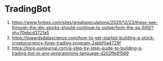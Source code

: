 # TradingBot
1. https://www.forbes.com/sites/greatspeculations/2020/12/23/these-see-through-the-dip-stocks-should-continue-to-outperform-the-sp-500/?sh=70ebcd3721a5
2. https://towardsdatascience.com/how-to-get-started-building-a-stock-cryptocurrency-forex-trading-program-2abbf0a4729f
3. https://blog.usejournal.com/a-step-by-step-guide-to-building-a-trading-bot-in-any-programming-language-d202ffe91569